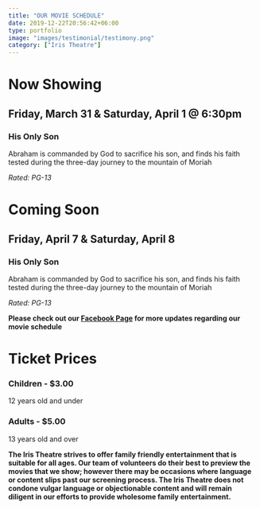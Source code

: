 ```yaml
---
title: "OUR MOVIE SCHEDULE"
date: 2019-12-22T20:56:42+06:00
type: portfolio
image: "images/testimonial/testimony.png"
category: ["Iris Theatre"]
---
```


# Now Showing

## Friday, March 31 & Saturday, April 1 @ 6:30pm

### His Only Son

Abraham is commanded by God to sacrifice his son, and finds his faith tested during the three-day journey to the mountain of Moriah 

_Rated: PG-13_

# Coming Soon

## Friday, April 7 & Saturday, April 8

### His Only Son

Abraham is commanded by God to sacrifice his son, and finds his faith tested during the three-day journey to the mountain of Moriah 

_Rated: PG-13_

**Please check out our [Facebook Page](https://www.facebook.com/Themotzingcenter/) for more updates regarding our movie schedule**

# Ticket Prices

### Children - $3.00
12 years old and under

### Adults - $5.00 
13 years old and over

**The Iris Theatre strives to offer family friendly entertainment that is suitable for all ages. Our team of volunteers do their best to preview the movies that we show; however there may be occasions where language or content slips past our screening process. The Iris Theatre does not condone vulgar language or objectionable content and will remain diligent in our efforts to provide wholesome family entertainment.**
